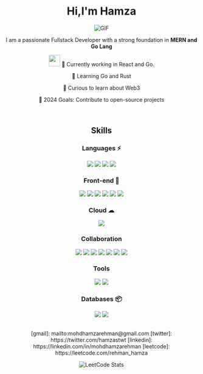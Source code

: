 <h1 align="center">Hi,I'm Hamza</h1>
<div align="center">
 <img alt="GIF" src="https://media4.giphy.com/media/11KzOet1ElBDz2/giphy.gif?cid=6c09b952ufa3xxbbm0mpuadm2zaik3wjp4m9luz2ly0lyz8d&ep=v1_internal_gif_by_id&rid=giphy.gif&ct=g"/>
  <br>

I am a passionate Fullstack Developer with a strong foundation in **MERN and Go Lang**
  <div align="center">
<img src="https://github.com/TheDudeThatCode/TheDudeThatCode/blob/master/Assets/Hi.gif" width="30px"/> 
🔭 Currently working in React and Go.

🌱 Learning Go and Rust

👯 Curious to learn about Web3

🚀 2024 Goals: Contribute to open-source projects

<br />

## Skills
### Languages ⚡
<img src="https://img.shields.io/badge/javascript-%23323330.svg?style=for-the-badge&logo=javascript&logoColor=%23F7DF1E" /> <img src="https://img.shields.io/badge/java-%23ED8B00.svg?style=for-the-badge&logo=java&logoColor=white" /> <img src="https://img.shields.io/badge/c++-%2300599C.svg?style=for-the-badge&logo=c%2B%2B&logoColor=white" /> <img src="https://img.shields.io/badge/python-3670A0?style=for-the-badge&logo=python&logoColor=ffdd54" />

### Front-end 🎨
<img src="https://img.shields.io/badge/Next-black?style=for-the-badge&logo=next.js&logoColor=white" /> <img src="https://img.shields.io/badge/react-%2320232a.svg?style=for-the-badge&logo=react&logoColor=%2361DAFB" /> <img src="https://img.shields.io/badge/tailwindcss-%2338B2AC.svg?style=for-the-badge&logo=tailwind-css&logoColor=white" /> <img src="https://img.shields.io/badge/html5-%23E34F26.svg?style=for-the-badge&logo=html5&logoColor=white" /> <img src="https://img.shields.io/badge/css3-%231572B6.svg?style=for-the-badge&logo=css3&logoColor=white"/> <img src="https://img.shields.io/badge/SASS-hotpink.svg?style=for-the-badge&logo=SASS&logoColor=white" /> 

<!-- 
### Back-end ⚙
<img src="https://img.shields.io/badge/node.js-6DA55F?style=for-the-badge&logo=node.js&logoColor=white" /> <img src="https://img.shields.io/badge/express.js-%23404d59.svg?style=for-the-badge&logo=express&logoColor=%2361DAFB" /> <img src="https://img.shields.io/badge/Postman-FF6C37?style=for-the-badge&logo=postman&logoColor=white" /> 
-->

### Cloud ☁
<img src="https://img.shields.io/badge/AWS-%23FF9900.svg?style=for-the-badge&logo=amazon-aws&logoColor=white" />

### Collaboration
<img src="https://img.shields.io/badge/git-%23F05033.svg?style=for-the-badge&logo=git&logoColor=white" /> <img src="https://img.shields.io/badge/github-%23121011.svg?style=for-the-badge&logo=github&logoColor=white" /> <img src="https://img.shields.io/badge/figma-%23F24E1E.svg?style=for-the-badge&logo=figma&logoColor=black)" /> <img src="https://img.shields.io/badge/Slack-4A154B?style=for-the-badge&logo=slack&logoColor=white" /> <img src="https://img.shields.io/badge/Notion-%23000000.svg?style=for-the-badge&logo=notion&logoColor=white"/> <img src="https://img.shields.io/badge/Trello-%23026AA7.svg?style=for-the-badge&logo=Trello&logoColor=white" /> <img src="https://img.shields.io/badge/jira-%230A0FFF.svg?style=for-the-badge&logo=jira&logoColor=white" />

### Tools
<img src="https://img.shields.io/badge/Visual%20Studio%20Code-0078d7.svg?style=for-the-badge&logo=visual-studio-code&logoColor=white" /> <img src="https://img.shields.io/badge/IntelliJIDEA-000000.svg?style=for-the-badge&logo=intellij-idea&logoColor=white" />

<!-- 
### DevOps 🚅
<img src="https://img.shields.io/badge/docker-%230db7ed.svg?style=for-the-badge&logo=docker&logoColor=white" /> <img src="https://img.shields.io/badge/kubernetes-%23326ce5.svg?style=for-the-badge&logo=kubernetes&logoColor=white" /> 
-->

### Databases 📦
<img src="https://img.shields.io/badge/mysql-%2300f.svg?style=for-the-badge&logo=mysql&logoColor=white" /> <img src="https://img.shields.io/badge/MongoDB-%234ea94b.svg?style=for-the-badge&logo=mongodb&logoColor=white" />

<br/>
<!--[portfolio]: https://omeir.dev-->
[gmail]: mailto:mohdhamzarehman@gmail.com
[twitter]: https://twitter.com/hamzastwt
[linkedin]: https://linkedin.com/in/mohdhamzarehman
[leetcode]: https://leetcode.com/rehman_hamza

<!-- Badges sourced from https://ileriayo.github.io/markdown-badges -->

<!--
**omeiirr/omeiirr** is a ✨ _special_ ✨ repository because its `README.md` (this file) appears on your GitHub profile.

Here are some ideas to get you started:

- 🔭 I’m currently working on ...
- 🌱 I’m currently learning ...
- 👯 I’m looking to collaborate on ...
- 🤔 I’m looking for help with ...
- 💬 Ask me about ...
- 📫 How to reach me: ...
- 😄 Pronouns: ...
- ⚡ Fun fact: ...
-->

  ![LeetCode Stats](https://leetcode.card.workers.dev/rehman_hamza?theme=auto&font=baloo&extension=null)

  </div>
</div>
